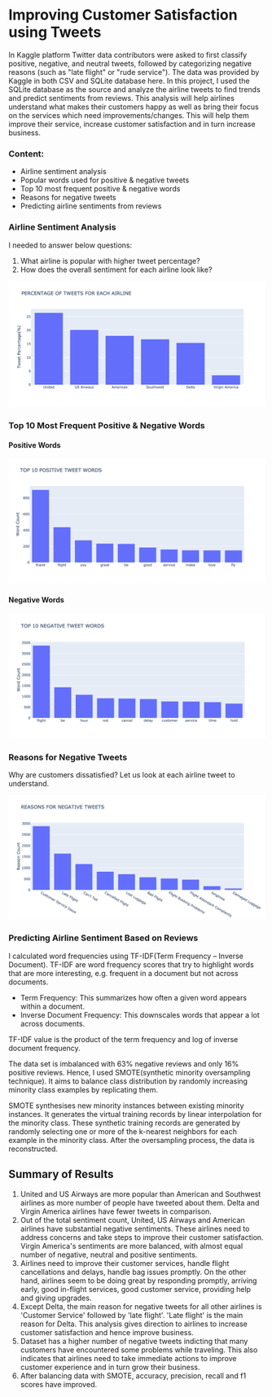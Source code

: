 # Improving Customer Satisfaction using Tweets

In Kaggle platform Twitter data contributors were asked to first classify positive, negative, and neutral tweets, followed by categorizing negative reasons (such as "late flight" or "rude service"). The data was provided by Kaggle in both CSV and SQLite database here. In this project, I used the SQLite database as the source and analyze the airline tweets to find trends and predict sentiments from reviews. This analysis will help airlines understand what makes their customers happy as well as bring their focus on the services which need improvements/changes. This will help them improve their service, increase customer satisfaction and in turn increase business.

### Content:

* Airline sentiment analysis
* Popular words used for positive & negative tweets
* Top 10 most frequent positive & negative words
* Reasons for negative tweets
* Predicting airline sentiments from reviews

### Airline Sentiment Analysis
I needed to answer below questions:
1. What airline is popular with higher tweet percentage?
2. How does the overall sentiment for each airline look like?

![](https://github.com/VictoriaMaslova/Improving-Airlines-Customer-Satisfaction/blob/main/images/percentage_of_tweets.png)




### Top 10 Most Frequent Positive & Negative Words

#### Positive Words

![](https://github.com/VictoriaMaslova/Improving-Airlines-Customer-Satisfaction/blob/main/images/positive.png)



#### Negative Words

![](https://github.com/VictoriaMaslova/Improving-Airlines-Customer-Satisfaction/blob/main/images/negative_tweets.png)


### Reasons for Negative Tweets
Why are customers dissatisfied? Let us look at each airline tweet to understand.

![](https://github.com/VictoriaMaslova/Improving-Airlines-Customer-Satisfaction/blob/main/images/reasons.png)

### Predicting Airline Sentiment Based on Reviews

I calculated word frequencies using TF-IDF(Term Frequency – Inverse Document). TF-IDF are word frequency scores that try to highlight words that are more interesting, e.g. frequent in a document but not across documents.
- Term Frequency: This summarizes how often a given word appears within a document.
- Inverse Document Frequency: This downscales words that appear a lot across documents.

TF-IDF value is the product of the term frequency and log of inverse document frequency.

The data set is imbalanced with 63% negative reviews and only 16% positive reviews. Hence, I used  SMOTE(synthetic minority oversampling technique). It aims to balance class distribution by randomly increasing minority class examples by replicating them.

SMOTE synthesises new minority instances between existing minority instances. It generates the virtual training records by linear interpolation for the minority class. These synthetic training records are generated by randomly selecting one or more of the k-nearest neighbors for each example in the minority class. After the oversampling process, the data is reconstructed.

## Summary of Results

1. United and US Airways are more popular than American and Southwest airlines as more number of people have tweeted about them. Delta and Virgin America airlines have fewer tweets in comparison.
2. Out of the total sentiment count, United, US Airways and American airlines have substantial negative sentiments. These airlines need to address concerns and take steps to improve their customer satisfaction. Virgin America's sentiments are more balanced, with almost equal number of negative, neutral and positive sentiments.
3. Airlines need to improve their customer services, handle flight cancellations and delays, handle bag issues promptly. On the other hand, airlines seem to be doing great by responding promptly, arriving early, good in-flight services, good customer service, providing help and giving upgrades.
4. Except Delta, the main reason for negative tweets for all other airlines is 'Customer Service' followed by 'late flight'. 'Late flight' is the main reason for Delta. This analysis gives direction to airlines to increase customer satisfaction and hence improve business.
5. Dataset has a higher number of negative tweets indicting that many customers have encountered some problems while traveling. This also indicates that airlines need to take immediate actions to improve customer experience and in turn grow their business.
6. After balancing data with SMOTE, accuracy, precision, recall and f1 scores have improved.
